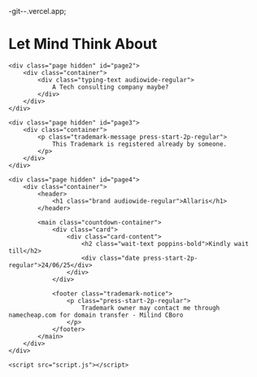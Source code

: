 <!DOCTYPE html>
<html lang="en">
<head>
    <meta charset="UTF-8">
    <meta name="viewport" content="width=device-width, initial-scale=1.0">
    <title>Allaris Journey</title>
    <link href="https://fonts.googleapis.com/css2?family=Audiowide&family=Poppins:wght@700&family=Press+Start+2P&display=swap" rel="stylesheet">
    <link rel="stylesheet" href="styles.css">
    <project-name>-git-<branch-name>-<scope-slug>.vercel.app;

</head>
<body>
    <div class="page" id="page1">
        <div class="container">
            <div class="triangle"></div>
            <h1 class="hero-text press-start-2p-regular glitch">Let Mind Think About</h1>
        </div>
    </div>

    <div class="page hidden" id="page2">
        <div class="container">
            <div class="typing-text audiowide-regular">
                A Tech consulting company maybe?
            </div>
        </div>
    </div>

    <div class="page hidden" id="page3">
        <div class="container">
            <p class="trademark-message press-start-2p-regular">
                This Trademark is registered already by someone.
            </p>
        </div>
    </div>

    <div class="page hidden" id="page4">
        <div class="container">
            <header>
                <h1 class="brand audiowide-regular">Allaris</h1>
            </header>
            
            <main class="countdown-container">
                <div class="card">
                    <div class="card-content">
                        <h2 class="wait-text poppins-bold">Kindly wait till</h2>
                        <div class="date press-start-2p-regular">24/06/25</div>
                    </div>
                </div>
                
                <footer class="trademark-notice">
                    <p class="press-start-2p-regular">
                        Trademark owner may contact me through namecheap.com for domain transfer - Milind CBoro
                    </p>
                </footer>
            </main>
        </div>
    </div>

    <script src="script.js"></script>
</body>
</html>
